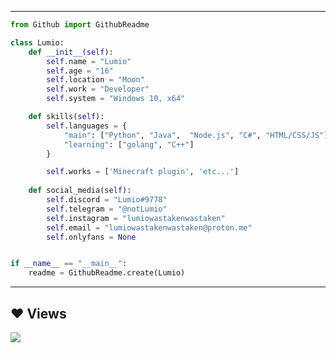 
-----
```python
from Github import GithubReadme

class Lumio:
    def __init__(self):
        self.name = "Lumio"
        self.age = "16"
        self.location = "Moon"
        self.work = "Developer"
        self.system = "Windows 10, x64"

    def skills(self):
        self.languages = {
            "main": ["Python", "Java",  "Node.js", "C#", "HTML/CSS/JS"],
            "learning": ["golang", "C++"]
        }

        self.works = ['Minecraft plugin', 'etc...']
    
    def social_media(self):
        self.discord = "Lumio#9778"
        self.telegram = "@notLumio"
        self.instagram = "lumiowastakenwastaken"
        self.email = "lumiowastakenwastaken@proton.me"
        self.onlyfans = None


if __name__ == "__main__":
    readme = GithubReadme.create(Lumio)
```
-----

## ❤ Views 
<a href="https://github.com/reallumio/github-profile-views-counter">
    <img src="https://komarev.com/ghpvc/?username=reallumio">
</a>
